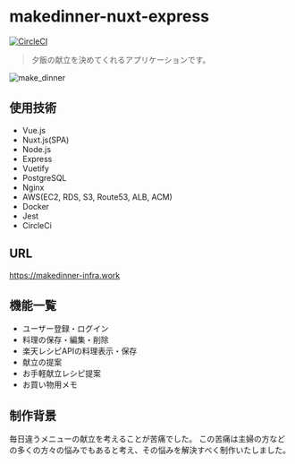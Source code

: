 
# makedinner-nuxt-express

[![CircleCI](https://circleci.com/gh/daikon0/makedinner-nuxt-express.svg?style=svg)](https://circleci.com/gh/daikon0/makedinner-nuxt-express)

> 夕飯の献立を決めてくれるアプリケーションです。

![make_dinner](https://user-images.githubusercontent.com/54714572/82800992-8bcea180-9eb7-11ea-9aeb-21fbb9883e8c.gif)


## 使用技術
- Vue.js
- Nuxt.js(SPA)
- Node.js
- Express
- Vuetify
- PostgreSQL
- Nginx
- AWS(EC2, RDS, S3, Route53, ALB, ACM)
- Docker
- Jest
- CircleCi

## URL
https://makedinner-infra.work

## 機能一覧
- ユーザー登録・ログイン
- 料理の保存・編集・削除
- 楽天レシピAPIの料理表示・保存
- 献立の提案
- お手軽献立レシピ提案
- お買い物用メモ

## 制作背景
毎日違うメニューの献立を考えることが苦痛でした。
この苦痛は主婦の方などの多くの方々の悩みでもあると考え、その悩みを解決すべく制作いたしました。
